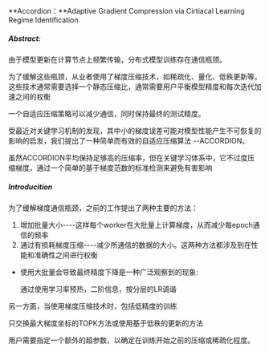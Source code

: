 **Accordion：**Adaptive Gradient Compression via Cirtiacal Learning Regime Identification

##### Abstract:

由于模型更新在计算节点上频繁传输，分布式模型训练存在通信瓶颈。

为了缓解这些瓶颈，从业者使用了梯度压缩技术，如稀疏化、量化、低秩更新等。这些技术通常需要选择一个静态压缩比，通常需要用户平衡模型精度和每次迭代加速之间的权衡

一个自适应压缩策略可以减少通信，同时保持最终的测试精度。

受最近对关键学习机制的发现，其中小的梯度误差可能对模型性能产生不可恢复的影响的启发，我们提出了一种简单而有效的自适应压缩算法 --ACCORDION。

虽然ACCORDION平均保持足够高的压缩率，但在关键学习体系中，它不过度压缩梯度，通过一个简单的基于梯度范数的标准检测来避免有害影响

##### Introducition

为了缓解梯度通信瓶颈，之前的工作提出了两种主要的方法：

1. 增加批量大小----这样每个worker在大批量上计算梯度，从而减少每epoch通信的频率
2. 通过有损耗梯度压缩----减少所通信的数据的大小。这两种方法都涉及到在性能和准确性之间进行权衡



- 使用大批量会导致最终精度下降是一种广泛观察到的现象:

  通过使用学习率预热，二阶信息，按分层的LR调谐

另一方面，当使用梯度压缩技术时，包括低精度的训练

只交换最大梯度坐标的TOPK方法或使用基于低秩的更新的方法

用户需要指定一个额外的超参数，以确定在训练开始之前的压缩或稀疏化程度。

